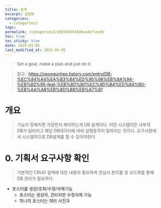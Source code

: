 ```yaml
---
title: 설계
excerpt: 설명란
categories:
  - Categories2
tags: 
permalink: /categories2/202501051640undefined/
toc: true
toc_sticky: true
date: 2025-01-05
last_modified_at: 2025-01-05
---
```

> Set a goal, make a plan and just do it.

> 참고 : https://yeongunheo.tistory.com/entry/DB-%EC%84%A4%EA%B3%84%ED%95%98%EB%8A%94-%EB%B2%95-feat-%EB%8D%B0%EC%9D%B4%ED%84%B0-%EB%AA%A8%EB%8D%B8%EB%A7%81

# 개요
> 기능이 정해지면 가장먼저 해야하는게 DB 설계이다. 어떤 시스템이든 내부의 DB가 달라지고 해당 DB데이터에 따라 실행동작이 달라지는 것이다. 요구사항에서 시스템적으로 DB설계를 할 수 있어야한다.

# 0. 기획서 요구사항 확인
> 기본적인 CRUD 설계에 대한 내용이 필요하며 관심사 분리를 및 코드화를 통해 DB 관리가 필요하다.

- 포스터를 생성/조회/수정/삭제기능
  - 포스터는 생성자, 관리자만 수정삭제 가능
  - 하나의 포스터는 여러 사진과 
